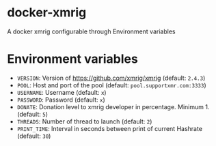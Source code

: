 # docker-xmrig
A docker xmrig configurable through Environment variables

# Environment variables

- `VERSION`: Version of https://github.com/xmrig/xmrig (default:  `2.4.3`)
- `POOL`: Host and port of the pool (default: `pool.supportxmr.com:3333`)
- `USERNAME`: Username (default: `x`)
- `PASSWORD`: Password (default: `x`)
- `DONATE`: Donation level to xmrig developer in percentage. Minimum 1. (default: `5`)
- `THREADS`: Number of thread to launch (default: `2`)
- `PRINT_TIME`: Interval in seconds between print of current Hashrate (default: `30`)

